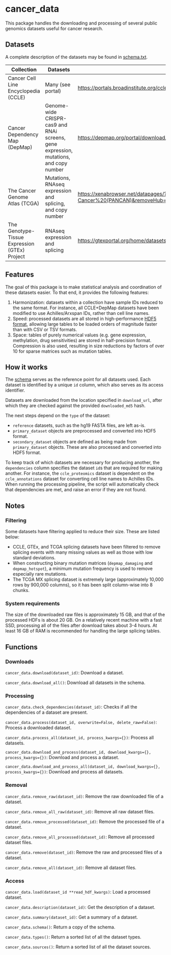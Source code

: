 # cancer_data

This package handles the downloading and processing of several public genomics datasets useful for cancer research.

## Datasets

A complete description of the datasets may be found in [schema.txt](https://github.com/kevinhu/cancer-data/blob/master/cancer_data/schema.txt).

| Collection                                    | Datasets                                                     | Portal                                                       |
| --------------------------------------------- | ------------------------------------------------------------ | ------------------------------------------------------------ |
| Cancer Cell Line Encyclopedia (CCLE)          | Many (see portal)                                            | https://portals.broadinstitute.org/ccle/data (registration required) |
| Cancer Dependency Map (DepMap)                | Genome-wide CRISPR-cas9 and RNAi screens, gene expression, mutations, and copy number | https://depmap.org/portal/download/                          |
| The Cancer Genome Atlas (TCGA)                | Mutations, RNAseq expression and splicing, and copy number   | https://xenabrowser.net/datapages/?cohort=TCGA%20Pan-Cancer%20(PANCAN)&removeHub=https%3A%2F%2Fxena.treehouse.gi.ucsc.edu%3A443 |
| The Genotype-Tissue Expression (GTEx) Project | RNAseq expression and splicing                               | https://gtexportal.org/home/datasets                         |

## Features

The goal of this package is to make statistical analysis and coordination of these datasets easier. To that end, it provides the following features:

1. Harmonization: datasets within a collection have sample IDs reduced to the same format. For instance, all CCLE+DepMap datasets have been modified to use Achilles/Arxspan IDs, rather than cell line names.
2. Speed: processed datasets are all stored in high-performance [HDF5 format](https://en.wikipedia.org/wiki/Hierarchical_Data_Format), allowing large tables to be loaded orders of magnitude faster than with CSV or TSV formats.
3. Space: tables of purely numerical values (e.g. gene expression, methylation, drug sensitivities) are stored in half-precision format. Compression is also used, resulting in size reductions by factors of over 10 for sparse matrices such as mutation tables.

## How it works

The [schema](https://github.com/kevinhu/cancer-data/blob/master/cancer_data/schema.txt) serves as the reference point for all datasets used. Each dataset is identified by a unique `id` column, which also serves as its access identifier.

Datasets are downloaded from the location specified in `download_url`, after which they are checked against the provided `downloaded_md5` hash.

The next steps depend on the `type` of the dataset:

- `reference` datasets, such as the hg19 FASTA files, are left as-is.
- `primary_dataset` objects are preprocessed and converted into HDF5 format.
- `secondary_dataset` objects are defined as being made from `primary_dataset` objects. These are also processed and converted into HDF5 format.

To keep track of which datasets are necessary for producing another, the `dependencies` column specifies the dataset `id`s that are required for making another. For instance, the `ccle_proteomics` dataset is dependent on the `ccle_annotations` dataset for converting cell line names to Achilles IDs. When running the processing pipeline, the script will automatically check that dependencies are met, and raise an error if they are not found.

## Notes

### Filtering
Some datasets have filtering applied to reduce their size. These are listed below:
- CCLE, GTEx, and TCGA splicing datasets have been filtered to remove splicing events with many missing values as well as those with low standard deviations.
- When constructing binary mutation matrices (`depmap_damaging` and `depmap_hotspot`), a minimum mutation frequency is used to remove especially rare mutations.
- The TCGA MX splicing dataset is extremely large (approximately 10,000 rows by 900,000 columns), so it has been split column-wise into 8 chunks.

### System requirements
The size of the downloaded raw files is approximately 15 GB, and that of the processed HDFs is about 20 GB. On a relatively recent machine with a fast SSD,  processing all of the files after download takes about 3-4 hours. At least 16 GB of RAM is recommended for handling the large splicing tables.

## Functions

### Downloads

`cancer_data.download(dataset_id)`: Download a dataset.

`cancer_data.download_all()`: Download all datasets in the schema.

### Processing

`cancer_data.check_dependencies(dataset_id)`: Checks if all the dependencies of a dataset are present.

`cancer_data.process(dataset_id, overwrite=False, delete_raw=False)`: Process a downloaded dataset.

`cancer_data.process_all(dataset_id, process_kwargs={})`: Process all datasets.

`cancer_data.download_and_process(dataset_id, download_kwargs={}, process_kwargs={})`: Download and process a dataset.

`cancer_data.download_and_process_all(dataset_id, download_kwargs={}, process_kwargs={})`: Download and process all datasets.

### Removal

`cancer_data.remove_raw(dataset_id)`: Remove the raw downloaded file of a dataset.

`cancer_data.remove_all_raw(dataset_id)`: Remove all raw dataset files.

`cancer_data.remove_processed(dataset_id)`: Remove the processed file of a dataset.

`cancer_data.remove_all_processed(dataset_id)`: Remove all processed dataset files.

`cancer_data.remove(dataset_id)`: Remove the raw and processed files of a dataset.

`cancer_data.remove_all(dataset_id)`: Remove all dataset files.

### Access

`cancer_data.load(dataset_id **read_hdf_kwargs)`: Load a processed dataset.

`cancer_data.description(dataset_id)`: Get the description of a dataset.

`cancer_data.summary(dataset_id)`: Get a summary of a dataset.

`cancer_data.schema()`: Return a copy of the schema.

`cancer_data.types()`: Return a sorted list of all the dataset types.

`cancer_data.sources()`: Return a sorted list of all the dataset sources.

